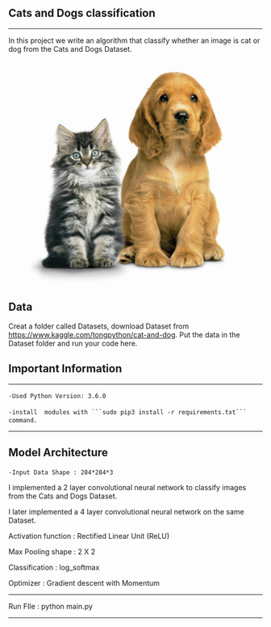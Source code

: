 ## Cats and Dogs classification
---------------------------------
In this project we write an algorithm that classify whether an image is cat or dog from the Cats and Dogs Dataset.


![Cats and Dogs Classification](catsandogs.jpg)

## Data

Creat a folder called Datasets, download Dataset from https://www.kaggle.com/tongpython/cat-and-dog. Put the data in the Dataset folder and run your code here.



## Important Information
----------------------------

    -Used Python Version: 3.6.0

    -install  modules with ```sudo pip3 install -r requirements.txt``` command.


   -----------------------------------------
## Model Architecture
    -Input Data Shape : 284*284*3

I implemented a 2 layer convolutional neural network to classify images from the Cats and Dogs  Dataset.

I later implemented a 4 layer convolutional neural network on the same Dataset.

Activation function : Rectified Linear Unit (ReLU)

Max Pooling shape : 2 X 2

Classification : log_softmax

Optimizer : Gradient descent with Momentum

----------------------------------------------------


Run FIle : python main.py

--------------------------------------

